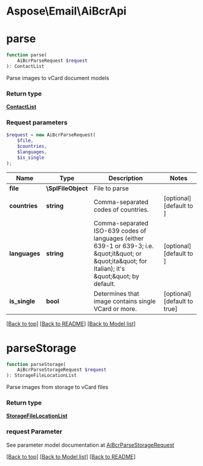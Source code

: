 # Aspose\Email\AiBcrApi

            
# **parse**
```php
function parse(
    AiBcrParseRequest $request
): ContactList 
```
Parse images to vCard document models

### Return type

[**ContactList**](ContactList.md)

### Request parameters
```php
$request = new AiBcrParseRequest(
    $file,
    $countries,
    $languages,
    $is_single
);
```


Name | Type | Description  | Notes
------------- | ------------- | ------------- | -------------
 **file** | **\SplFileObject**| File to parse |
 **countries** | **string**| Comma-separated codes of countries. | [optional] [default to ]
 **languages** | **string**| Comma-separated ISO-639 codes of languages (either 639-1 or 639-3; i.e. \&quot;it\&quot; or \&quot;ita\&quot; for Italian); it&#39;s \&quot;\&quot; by default. | [optional] [default to ]
 **is_single** | **bool**| Determines that image contains single VCard or more. | [optional] [default to true]

[[Back to top]](#)  [[Back to README]](README.md) [[Back to Model list]](Models.md)

            
# parseStorage

```php
function parseStorage(
    AiBcrParseStorageRequest $request
): StorageFileLocationList 
```

Parse images from storage to vCard files

### Return type

[**StorageFileLocationList**](StorageFileLocationList.md)

### request Parameter

See parameter model documentation at [AiBcrParseStorageRequest](AiBcrParseStorageRequest.md)

[[Back to top]](#) [[Back to Model list]](Models.md) [[Back to README]](README.md)
